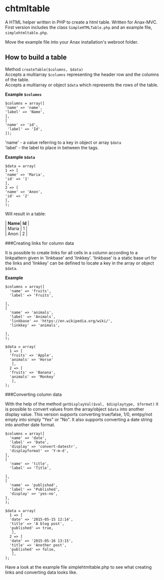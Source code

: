 # chtmltable

A HTML helper written in PHP to create a html table. Written for Anax-MVC.  
First version includes the class `SimpleHTMLTable.php` and an example file, `simplehtmltable.php`.

Move the example file into your Anax installation's webroot folder.

## How to build a table
Method `createTable($columns, $data)`    
Accepts a multiarray `$columns` representing the header row and the columns of the table.  
Accepts a multiarray or object `$data` which represents the rows of the table.  

**Example `$columns`**

    $columns = array([  
    'name' => 'name',   
    'label' => 'Name',     
    ],  
    [  
    'name' => 'id',     
     'label' => 'Id',    
    ]);
  
'name' - a value referring to a key in object or array `$data`   
'label' - the label to place in between the <th></th> tags.

**Example `$data`**  

    $data = array(  
    1 => [   
    'name' => 'Maria',  
    'id' => '1' 
    ],  
    2 => [  
    'name' => 'Anon',  
    'id' => '2'  
    ],  
    );  
    
Will result in a table:


| **Name**|  **Id**  |  
| Maria  |  1   |  
| Anon   |  2   |  


###Creating links for column data

It is possible to create links for all cells in a column according to a linkpattern given in 'linkbase' and 'linkkey'. 'linkbase' is a static base url for the links and 'linkkey' can be defined to locate a key in the array or object `$data`.

**Example**

    $columns = array([
      'name' => 'fruits',
      'label' => 'Fruits',
      
    ],
    [
      'name' => 'animals',
      'label' => 'Animals',
      'linkbase' => 'https://en.wikipedia.org/wiki/',
      'linkkey' => 'animals',
      
    ],
    );
  
    $data = array(
      1 => [
      'fruits' => 'Apple', 
      'animals' => 'Horse' 
       ],
      2 => [
      'fruits' => 'Banana', 
      'animals' => 'Monkey' 
       ],
    );
    
    
###Converting column data

With the help of the method `getDisplayVal($val, $displaytype, $format)` it is possible to convert values from the array/object `$data` into another display value. This version supports converting true/false, 1/0, emtpy/not empty into simply "Yes" or "No". It also supports converting a date string into another date format.


    $columns = array([
      'name' => 'date',
      'label' => 'Date',
      'display' => 'convert-datestr',
      'displayformat' => 'Y-m-d',
    ],
    [
      'name' => 'title',
      'label' => 'Title',
            
    ],
    [
      'name' => 'published',
      'label' => 'Published',
      'display' => 'yes-no',     
    ],
    );
    
    $data = array(
      1 => [
      'date' => '2015-05-15 12:14', 
      'title' => 'A blog post',
      'published' => true,
       ],
      2 => [
      'date' => '2015-05-16 13:15', 
      'title' => 'Another post',
      'published' => false,
       ],
    );
    
Have a look at the example file simplehtmltable.php to see what creating links and converting data looks like.
